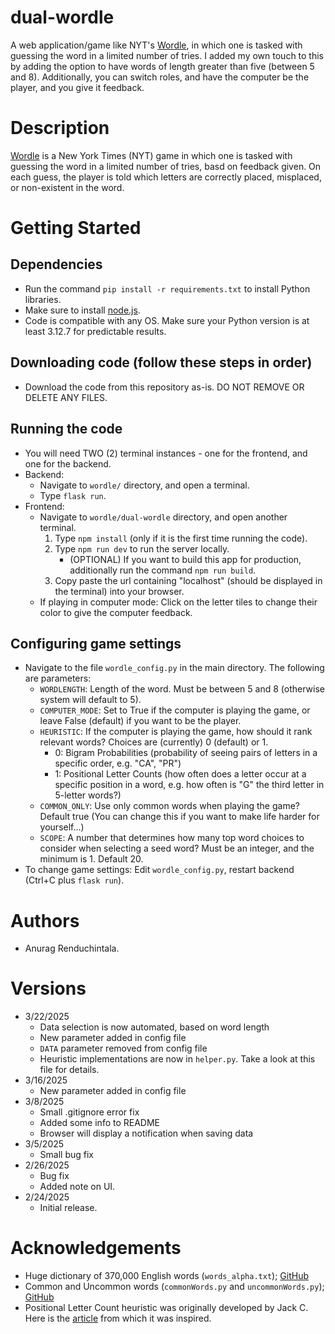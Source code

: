 # dual-wordle
A web application/game like NYT's [Wordle](https://www.nytimes.com/games/wordle/index.html), in which one is tasked with guessing the word in a limited number of tries. I added my own touch to this by adding the option to have words of length greater than five (between 5 and 8). Additionally, you can switch roles, and have the computer be the player, and you give it feedback.

# Description
[Wordle](https://www.nytimes.com/games/wordle/index.html) is a New York Times (NYT) game in which one is tasked with guessing the word in a limited number of tries, basd on feedback given. On each guess, the player is told which letters are correctly placed, misplaced, or non-existent in the word. 

# Getting Started

## Dependencies
* Run the command `pip install -r requirements.txt` to install Python libraries.
* Make sure to install [node.js](https://nodejs.org/en/download/current).
* Code is compatible with any OS. Make sure your Python version is at least 3.12.7 for predictable results.

## Downloading code (follow these steps in order)
* Download the code from this repository as-is. DO NOT REMOVE OR DELETE ANY FILES. 

## Running the code
* You will need TWO (2) terminal instances - one for the frontend, and one for the backend.
* Backend:
    * Navigate to `wordle/` directory, and open a terminal.
    * Type `flask run`.
* Frontend:
    * Navigate to `wordle/dual-wordle` directory, and open another terminal.
        1. Type `npm install` (only if it is the first time running the code).
        2. Type `npm run dev` to run the server locally. 
            * (OPTIONAL) If you want to build this app for production, additionally run the command `npm run build`.
        3. Copy paste the url containing "localhost" (should be displayed in the terminal) into
           your browser. 
    * If playing in computer mode: Click on the letter tiles to change their color to give the computer feedback.

## Configuring game settings
* Navigate to the file `wordle_config.py` in the main directory. The following are parameters:
    - `WORDLENGTH`: Length of the word. Must be between 5 and 8 (otherwise system will default to 5).
    - `COMPUTER_MODE`: Set to True if the computer is playing the game, or leave False (default) if you want to be the player.
    - `HEURISTIC`: If the computer is playing the game, how should it rank relevant words? Choices are (currently) 0 (default) or 1.
        - 0: Bigram Probabilities (probability of seeing pairs of letters in a specific order, e.g. "CA", "PR")
        - 1: Positional Letter Counts (how often does a letter occur at a specific position in a word, e.g. how often
             is "G" the third letter in 5-letter words?)
    - `COMMON_ONLY`: Use only common words when playing the game? Default true 
                     (You can change this if you want to make life harder for yourself...)
    - `SCOPE`: A number that determines how many top word choices to consider when selecting a seed word? 
               Must be an integer, and the minimum is 1. Default 20.
* To change game settings: Edit `wordle_config.py`, restart backend (Ctrl+C plus `flask run`).

# Authors
* Anurag Renduchintala.

# Versions
* 3/22/2025
    * Data selection is now automated, based on word length
    * New parameter added in config file
    * `DATA` parameter removed from config file
    * Heuristic implementations are now in `helper.py`. Take a look at this file for details.
* 3/16/2025
    * New parameter added in config file
* 3/8/2025
    * Small .gitignore error fix
    * Added some info to README
    * Browser will display a notification when saving data
* 3/5/2025
    * Small bug fix
* 2/26/2025
    * Bug fix
    * Added note on UI.
* 2/24/2025
    * Initial release.

# Acknowledgements
* Huge dictionary of 370,000 English words (`words_alpha.txt`); [GitHub](https://github.com/dwyl/english-words/tree/master)
* Common and Uncommon words (`commonWords.py` and `uncommonWords.py`); [GitHub](https://github.com/skedwards88/word_lists/tree/main)
* Positional Letter Count heuristic was originally developed by Jack C. 
  Here is the [article](https://medium.com/codex/building-a-wordle-solver-with-python-77e3c2388d63) from which it was inspired.
